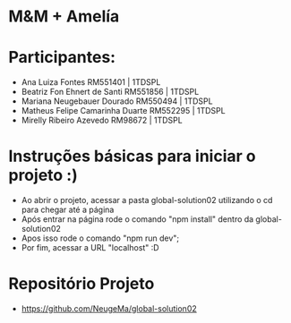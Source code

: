 # M&M + Amelía 

# Participantes: 
 - Ana Luiza Fontes RM551401 | 1TDSPL 
 - Beatriz Fon Ehnert de Santi RM551856 | 1TDSPL
 - Mariana Neugebauer Dourado RM550494 | 1TDSPL
 - Matheus Felipe Camarinha Duarte RM552295 | 1TDSPL
 - Mirelly Ribeiro Azevedo RM98672 | 1TDSPL 

# Instruções básicas para iniciar o projeto :) 
- Ao abrir o projeto, acessar a pasta global-solution02 utilizando o cd para chegar até a página
- Após entrar na página rode o comando "npm install" dentro da global-solution02
- Apos isso rode o comando "npm run dev";
- Por fim, acessar a URL "localhost" :D 

# Repositório Projeto 
- https://github.com/NeugeMa/global-solution02